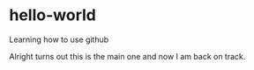 # hello-world
Learning how to use github

Alright turns out this is the main one and now I am back on track.
